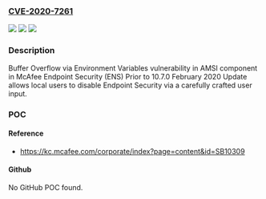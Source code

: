 ### [CVE-2020-7261](https://cve.mitre.org/cgi-bin/cvename.cgi?name=CVE-2020-7261)
![](https://img.shields.io/static/v1?label=Product&message=McAfee%20Endpoint%20Security%20(ENS)&color=blue)
![](https://img.shields.io/static/v1?label=Version&message=10.x%3C%2010.7.0%20April%202020%20Update%20&color=brighgreen)
![](https://img.shields.io/static/v1?label=Vulnerability&message=CWE-119%20Improper%20Restriction%20of%20Operations%20within%20the%20Bounds%20of%20a%20Memory%20Buffer&color=brighgreen)

### Description

Buffer Overflow via Environment Variables vulnerability in AMSI component in McAfee Endpoint Security (ENS) Prior to 10.7.0 February 2020 Update allows local users to disable Endpoint Security via a carefully crafted user input.

### POC

#### Reference
- https://kc.mcafee.com/corporate/index?page=content&id=SB10309

#### Github
No GitHub POC found.

